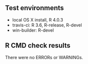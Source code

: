 ## Test environments

* local OS X install, R 4.0.3
* travis-ci: R 3.6, R-release, R-devel
* win-builder: R-devel

## R CMD check results

There were no ERRORs or WARNINGs. 
